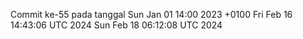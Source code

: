 Commit ke-55 pada tanggal Sun Jan 01 14:00 2023 +0100
Fri Feb 16 14:43:06 UTC 2024
Sun Feb 18 06:12:08 UTC 2024
